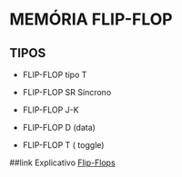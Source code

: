 # MEMÓRIA FLIP-FLOP

## TIPOS

* FLIP-FLOP tipo T

* FLIP-FLOP SR Síncrono

* FLIP-FLOP J-K

* FLIP-FLOP D  (data)

* FLIP-FLOP T ( toggle)

##link Explicativo
[Flip-Flops](https://pt.wikipedia.org/wiki/Flip-flop)

